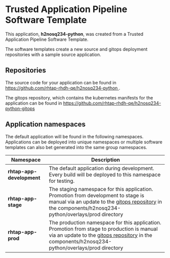 # Trusted Application Pipeline Software Template

This application, **h2nosq234-python**, was created from a Trusted Application Pipeline Software Template.

The software templates create a new source and gitops deployment repositories with a sample source application. 

## Repositories

The source code for your application can be found in [https://github.com/rhtap-rhdh-qe/h2nosq234-python ](https://github.com/rhtap-rhdh-qe/h2nosq234-python ).
 
The gitops repository, which contains the kubernetes manifests for the application can be found in 
[https://github.com/rhtap-rhdh-qe/h2nosq234-python-gitops ](https://github.com/rhtap-rhdh-qe/h2nosq234-python-gitops ) 

## Application namespaces 

The default application will be found in the following namespaces. Applications can be deployed into unique namespaces or multiple software templates can also bet generated into the same group namespaces.  

|  Namespace   |  Description   |  
| -------- | -------- |   
| **rhtap-app-development** | The default application during development. Every build will be deployed to this namespace for testing. | 
| **rhtap-app-stage** | The staging namespace for this application. Promotion from development to stage is manual via an update to the [gitops repository](https://github.com/rhtap-rhdh-qe/h2nosq234-python-gitops ) in the components/h2nosq234-python/overlays/prod directory |  
| **rhtap-app-prod** | The production namespace for this application. Promotion from stage to production is manual via an update to the [gitops repository](https://github.com/rhtap-rhdh-qe/h2nosq234-python-gitops ) in the components/h2nosq234-python/overlays/prod directory | 